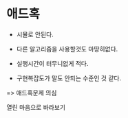 # 애드혹

- 시뮬로 안된다.

- 다른 알고리즘을 사용할것도 마땅히없다.

- 실행시간이 터무니없게 적다.

- 구현복잡도가 말도 안되는 수준인 것 같다.

=> 애드혹문제 의심

열린 마음으로 바라보기

